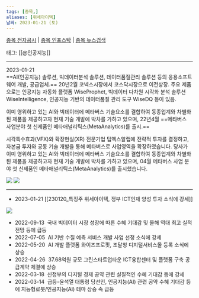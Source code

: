 ```yaml
---
tags: [종목,]
aliases: [위세아이텍]
날짜: 2023-01-21 (토)
---
```

[종목 전자공시](https://finance.naver.com/item/dart.naver?code=065370) |  [종목 인포스탁](https://www.infostock.co.kr/site/3d/3d_show.asp?codename=065370) | [종목 뉴스검색](https://m.search.naver.com/search.naver?where=m_news&sm=mtb_jum&query=위세아이텍)

태그: [[@인공지능]]

___

2023-01-21   
==AI(인공지능) 솔루션, 빅데이터분석 솔루션, 데이터품질관리 솔루션 등의 응용소프트웨어 개발, 공급업체.== 20년2월 코넥스시장에서 코스닥시장으로 이전상장. 주요 제품으로는 인공지능 자동화 플랫폼 WiseProphet, 빅데이터 다차원 시각화 분석 솔루션 WiseIntelligence, 인공지능 기반의 데이터품질 관리 도구 WiseDQ 등이 있음.  
  
이미 영위하고 있는 AI와 빅데이터에 메타버스 기술요소를 결합하여 동종업계와 차별화된 제품을 제공하고자 현재 기술 개발에 박차를 가하고 있으며, 22년4월 ==메타버스 사업분야 첫 신제품인 메타애널리틱스(MetaAnalytics)를 출시.==

시각특수효과(VFX)와 확장현실(XR) 전문기업 딥엑스알랩에 전략적 투자를 결정하고, 자본금 투자와 공동 기술 개발을 통해 메타버스로 사업영역을 확장하였습니다. 당사가 이미 영위하고 있는 AI와 빅데이터에 메타버스 기술요소를 결합하여 동종업계와 차별화된 제품을 제공하고자 현재 기술 개발에 박차를 가하고 있으며, 04월 메타버스 사업 분야 첫 신제품인 메타애널리틱스(MetaAnalytics)를 출시했습니다. 

![](https://i.imgur.com/Z6sCcek.png)
![](https://i.imgur.com/Q4rSorb.png)


___

- 2023-01-21 [[230120_특징주 위세아이텍, 정부 ICT인재 양성 투자 소식에 강세]]

![](https://i.imgur.com/fdVh9PM.png)


- 2022-09-13  국내 빅데이터 시장 성장에 따른 수혜 기대감 및 올해 역대 최고 실적 전망 등에 급등  
- 2022-07-05  AI 기반 수질 예측 서비스 개발 사업 선정 소식에 강세  
- 2022-05-20  AI 개발 플랫폼 와이즈프로핏, 조달청 디지털서비스몰 등록 소식에 상승  
- 2022-04-26  37.68억원 규모 그린스타트업타운 ICT융합센터 및 플랫폼 구축 공급계약 체결에 상승  
- 2022-03-18  신정부의 디지털 경제 공약 관련 실질적인 수혜 기대감 등에 강세
- 2022-03-14  급등-윤석열 대통령 당선인, 인공지능(AI) 관련 공약 수혜 기대감 등에 지능형로봇/인공지능(AI) 테마 상승 속 급등  